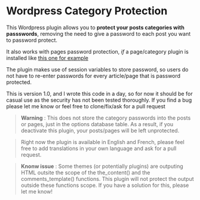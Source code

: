 Wordpress Category Protection
======================

This Wordpress plugin allows you to **protect your posts categories with passswords**, removing the need to give a password to each post you want to password protect.


It also works with pages password protection, *if* a page/category plugin is installed like [this one for example](http://wordpress.org/plugins/add-tags-and-category-to-page/)


The plugin makes use of session variables to store password, so users do not have to re-enter passwords for every article/page that is password protected.


This is version 1.0, and I wrote this code in a day, so for now it should be for casual use as the security has not been tested thoroughly.
If you find a bug please let me know or feel free to clone/fix/ask for a pull request


> **Warning** : This does not store the category passwords into the posts or pages, just in the options database table. As a result, if you deactivate this plugin, your posts/pages will be left unprotected.

> Right now the plugin is available in English and French, please feel free to add translations in your own language and ask for a pull request.


> **Knonw issue** : Some themes (or potentially plugins) are outputing HTML outsite the scope of the the_content() and the comments_template() functions.
This plugin will not protect the output outside these functions scope. If you have a solution for this, please let me know!